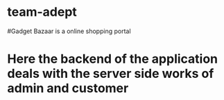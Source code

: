 # team-adept

#Gadget Bazaar is a online shopping portal 

# Here the backend of the application deals with the server side works of admin and customer
